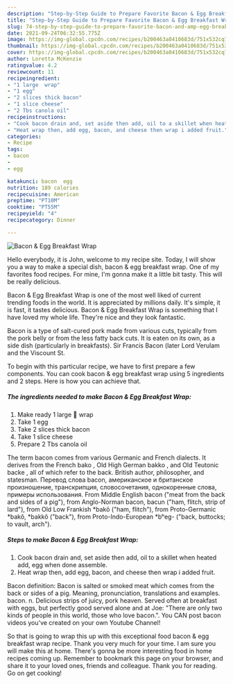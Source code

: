 ```yaml
---
description: "Step-by-Step Guide to Prepare Favorite Bacon & Egg Breakfast Wrap"
title: "Step-by-Step Guide to Prepare Favorite Bacon & Egg Breakfast Wrap"
slug: 74-step-by-step-guide-to-prepare-favorite-bacon-and-amp-egg-breakfast-wrap
date: 2021-09-24T06:32:55.775Z
image: https://img-global.cpcdn.com/recipes/b200463a0410683d/751x532cq70/bacon-egg-breakfast-wrap-recipe-main-photo.jpg
thumbnail: https://img-global.cpcdn.com/recipes/b200463a0410683d/751x532cq70/bacon-egg-breakfast-wrap-recipe-main-photo.jpg
cover: https://img-global.cpcdn.com/recipes/b200463a0410683d/751x532cq70/bacon-egg-breakfast-wrap-recipe-main-photo.jpg
author: Loretta McKenzie
ratingvalue: 4.2
reviewcount: 11
recipeingredient:
- "1 large  wrap"
- "1 egg"
- "2 slices thick bacon"
- "1 slice cheese"
- "2 Tbs canola oil"
recipeinstructions:
- "Cook bacon drain and, set aside then add, oil to a skillet when heated add, egg when done assemble."
- "Heat wrap then, add egg, bacon, and cheese then wrap i added fruit."
categories:
- Recipe
tags:
- bacon
- 
- egg

katakunci: bacon  egg 
nutrition: 189 calories
recipecuisine: American
preptime: "PT10M"
cooktime: "PT55M"
recipeyield: "4"
recipecategory: Dinner

---
```



![Bacon &amp; Egg Breakfast Wrap](https://img-global.cpcdn.com/recipes/b200463a0410683d/751x532cq70/bacon-egg-breakfast-wrap-recipe-main-photo.jpg)

Hello everybody, it is John, welcome to my recipe site. Today, I will show you a way to make a special dish, bacon &amp; egg breakfast wrap. One of my favorites food recipes. For mine, I'm gonna make it a little bit tasty. This will be really delicious.

Bacon &amp; Egg Breakfast Wrap is one of the most well liked of current trending foods in the world. It is appreciated by millions daily. It's simple, it is fast, it tastes delicious. Bacon &amp; Egg Breakfast Wrap is something that I have loved my whole life. They're nice and they look fantastic.

Bacon is a type of salt-cured pork made from various cuts, typically from the pork belly or from the less fatty back cuts. It is eaten on its own, as a side dish (particularly in breakfasts). Sir Francis Bacon (later Lord Verulam and the Viscount St.


To begin with this particular recipe, we have to first prepare a few components. You can cook bacon &amp; egg breakfast wrap using 5 ingredients and 2 steps. Here is how you can achieve that.

<!--inarticleads1-->

##### The ingredients needed to make Bacon &amp; Egg Breakfast Wrap:

1. Make ready 1 large 🍅 wrap
1. Take 1 egg
1. Take 2 slices thick bacon
1. Take 1 slice cheese
1. Prepare 2 Tbs canola oil


The term bacon comes from various Germanic and French dialects. It derives from the French bako , Old High German bakko , and Old Teutonic backe , all of which refer to the back. British author, philosopher, and statesman. Перевод слова bacon, американское и британское произношение, транскрипция, словосочетания, однокоренные слова, примеры использования. From Middle English bacon (&#34;meat from the back and sides of a pig&#34;), from Anglo-Norman bacon, bacun (&#34;ham, flitch, strip of lard&#34;), from Old Low Frankish *bakō (&#34;ham, flitch&#34;), from Proto-Germanic *bakô, *bakkô (&#34;back&#34;), from Proto-Indo-European *bʰeg- (&#34;back, buttocks; to vault, arch&#34;). 

<!--inarticleads2-->

##### Steps to make Bacon &amp; Egg Breakfast Wrap:

1. Cook bacon drain and, set aside then add, oil to a skillet when heated add, egg when done assemble.
1. Heat wrap then, add egg, bacon, and cheese then wrap i added fruit.


Bacon definition: Bacon is salted or smoked meat which comes from the back or sides of a pig. Meaning, pronunciation, translations and examples. bacon. n. Delicious strips of juicy, pork heaven. Served often at breakfast with eggs, but perfectly good served alone and at Joe: &#34;There are only two kinds of people in this world, those who love bacon.&#34;. You CAN post bacon videos you&#39;ve created on your own Youtube Channel! 

So that is going to wrap this up with this exceptional food bacon &amp; egg breakfast wrap recipe. Thank you very much for your time. I am sure you will make this at home. There's gonna be more interesting food in home recipes coming up. Remember to bookmark this page on your browser, and share it to your loved ones, friends and colleague. Thank you for reading. Go on get cooking!
